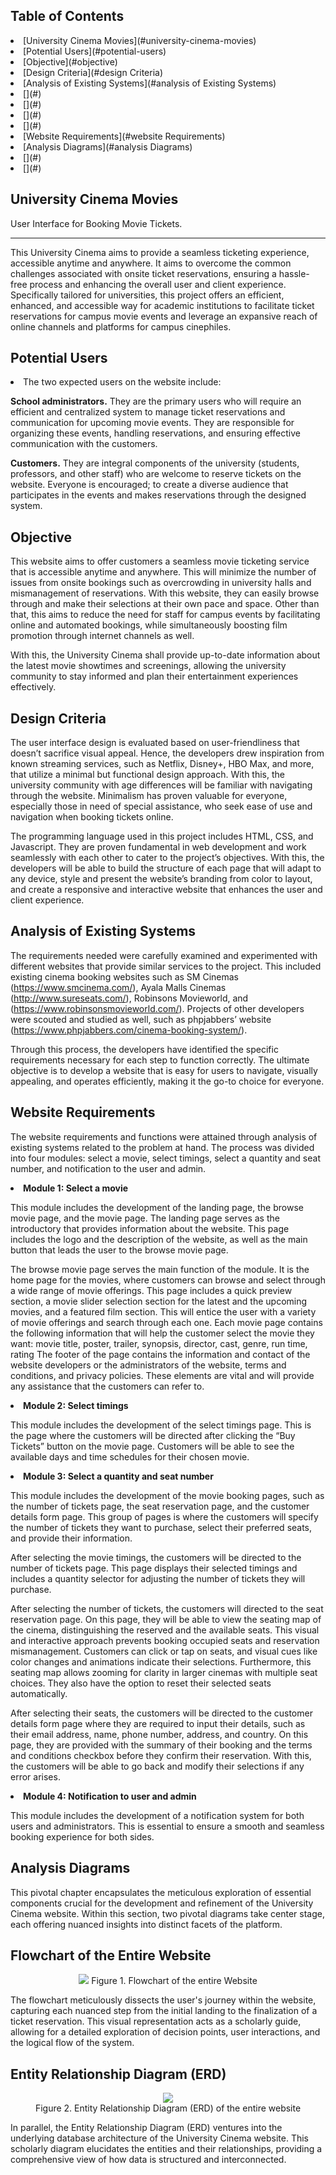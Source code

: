 
## Table of Contents

<li> [University Cinema Movies](#university-cinema-movies)
<li> [Potential Users](#potential-users)
<li> [Objective](#objective)
<li> [Design Criteria](#design Criteria)
<li> [Analysis of Existing Systems](#analysis of Existing Systems)
<li> [](#)
<li> [](#)
<li> [](#)
<li> [](#)
<li> [Website Requirements](#website Requirements)
<li> [Analysis Diagrams](#analysis Diagrams)
<li> [](#)
<li> [](#)




## University Cinema Movies
User Interface for Booking Movie Tickets.

----------------------------------------------------------------------------------------------------------

This University Cinema aims to provide a seamless ticketing experience, accessible anytime and anywhere. It aims to overcome the common challenges associated with onsite ticket reservations, ensuring a hassle-free process and enhancing the overall user and client experience. Specifically tailored for universities, this project offers an efficient, enhanced, and accessible way for academic institutions to facilitate ticket reservations for campus movie events and leverage an expansive reach of online channels and platforms for campus cinephiles.


## Potential Users 



<li> The two expected users on the website include: <br>

 **School administrators.** They are the primary users who will require an efficient and centralized system to manage ticket reservations and communication for upcoming movie events. They are responsible for organizing these events, handling reservations, and ensuring effective communication with the customers. <br>

**Customers.** They are integral components of the university (students, professors, and other staff) who are welcome to reserve tickets on the website. Everyone is encouraged; to create a diverse audience that participates in the events and makes reservations through the designed system.  <br>

## Objective

This website aims to offer customers a seamless movie ticketing service that is accessible anytime and anywhere. This will minimize the number of issues from onsite bookings such as overcrowding in university halls and mismanagement of reservations. With this website, they can easily browse through and make their selections at their own pace and space. Other than that, this aims to reduce the need for staff for campus events by facilitating online and automated bookings, while simultaneously boosting film promotion through internet channels as well. <br>

With this, the University Cinema shall provide up-to-date information about the latest movie showtimes and screenings, allowing the university community to stay informed and plan their entertainment experiences effectively.  <br>

## Design Criteria

The user interface design is evaluated based on user-friendliness that doesn’t sacrifice visual appeal. Hence, the developers drew inspiration from known streaming services, such as Netflix, Disney+, HBO Max, and more, that utilize a minimal but functional design approach. With this, the university community with age differences will be familiar with navigating through the website. Minimalism has proven valuable for everyone, especially those in need of special assistance, who seek ease of use and navigation when booking tickets online.  <br>

The programming language used in this project includes HTML, CSS, and Javascript. They are proven fundamental in web development and work seamlessly with each other to cater to the project’s objectives. With this, the developers will be able to build the structure of each page that will adapt to any device, style and present the website’s branding from color to layout, and create a responsive and interactive website that enhances the user and client experience. <br>


##  Analysis of Existing Systems

The requirements needed were carefully examined and experimented with different websites that provide similar services to the project. This included existing cinema booking websites such as SM Cinemas (https://www.smcinema.com/), Ayala Malls Cinemas (http://www.sureseats.com/), Robinsons Movieworld, and (https://www.robinsonsmovieworld.com/). Projects of other developers were scouted and studied as well, such as phpjabbers’ website (https://www.phpjabbers.com/cinema-booking-system/). <br>

Through this process, the developers have identified the specific requirements necessary for each step to function correctly. The ultimate objective is to develop a website that is easy for users to navigate, visually appealing, and operates efficiently, making it the go-to choice for everyone. <br>


## Website Requirements

The website requirements and functions were attained through analysis of existing systems related to the problem at hand. The process was divided into four modules: select a movie, select timings, select a quantity and seat number, and notification to the user and admin. 

**<li>Module 1: Select a movie**

This module includes the development of the landing page, the browse movie page, and the movie page. The landing page serves as the introductory that provides information about the website. This page includes the logo and the description of the website, as well as the main button that leads the user to the browse movie page.

The browse movie page serves the main function of the module. It is the home page for the movies, where customers can browse and select through a wide range of movie offerings. This page includes a quick preview section, a movie slider selection section for the latest and the upcoming movies, and a featured film section. This will entice the user with a variety of movie offerings and search through each one. Each movie page contains the following information that will help the customer select the movie they want: movie title, poster, trailer, synopsis, director, cast, genre, run time, rating
The footer of the page contains the information and contact of the website developers or the administrators of the website, terms and conditions, and privacy policies. These elements are vital and will provide any assistance that the customers can refer to.

**<li>Module 2: Select timings**

This module includes the development of the select timings page. This is the page where the customers will be directed after clicking the “Buy Tickets” button on the movie page. Customers will be able to see the available days and time schedules for their chosen movie.

**<li>Module 3: Select a quantity and seat number**

This module includes the development of the movie booking pages, such as the number of tickets page, the seat reservation page, and the customer details form page. This group of pages is where the customers will specify the number of tickets they want to purchase, select their preferred seats, and provide their information.

After selecting the movie timings, the customers will be directed to the number of tickets page. This page displays their selected timings and includes a quantity selector for adjusting the number of tickets they will purchase.

After selecting the number of tickets, the customers will directed to the seat reservation page. On this page, they will be able to view the seating map of the cinema, distinguishing the reserved and the available seats. This visual and interactive approach prevents booking occupied seats and reservation mismanagement. Customers can click or tap on seats, and visual cues like color changes and animations indicate their selections. Furthermore, this seating map allows zooming for clarity in larger cinemas with multiple seat choices. They also have the option to reset their selected seats automatically. 

After selecting their seats, the customers will be directed to the customer details form page where they are required to input their details, such as their email address, name, phone number, address, and country. On this page, they are provided with the summary of their booking and the terms and conditions checkbox before they confirm their reservation. With this, the customers will be able to go back and modify their selections if any error arises.

**<li>Module 4: Notification to user and admin**

This module includes the development of a notification system for both users and administrators. This is essential to ensure a smooth and seamless booking experience for both sides. 

 
## Analysis Diagrams

This pivotal chapter encapsulates the meticulous exploration of essential components crucial for the development and refinement of the University Cinema website. Within this section, two pivotal diagrams take center stage, each offering nuanced insights into distinct facets of the platform.

## **Flowchart of the Entire Website**

<p align="center">
  <img src="https://github.com/SG-Hangaan/OnlineBooking-MovieTickets/assets/127215110/edb597e5-1357-4242-82b6-108593b44fcb"/>
 Figure 1. Flowchart of the entire Website
</p>

The flowchart meticulously dissects the user's journey within the website, capturing each nuanced step from the initial landing to the finalization of a ticket reservation. This visual representation acts as a scholarly guide, allowing for a detailed exploration of decision points, user interactions, and the logical flow of the system.

## **Entity Relationship Diagram (ERD)**

<p align="center">
  <img src="https://github.com/SG-Hangaan/OnlineBooking-MovieTickets/assets/127215110/844667a1-22f0-4a4e-af01-4e8f41f0dcbc"/>
   <br> Figure 2. Entity Relationship Diagram (ERD) of the entire website
</p>

In parallel, the Entity Relationship Diagram (ERD) ventures into the underlying database architecture of the University Cinema website. This scholarly diagram elucidates the entities and their relationships, providing a comprehensive view of how data is structured and interconnected.
























